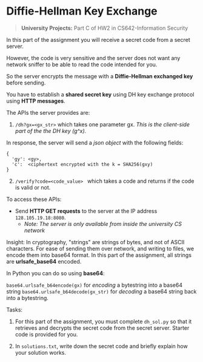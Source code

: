 # Diffie-Hellman Key Exchange
> **University Projects:** Part C of HW2 in CS642-Information Security

In this part of the assignment you will receive a secret code from a secret server.

However, the code is very sensitive and the server does not want any network sniffer to be able to read the code intended for you.

So the server encrypts the message with a **Diffie-Hellman exchanged key** before sending. 

You have to establish a **shared secret key** using DH key exchange protocol using **HTTP messages**.

The APIs the server provides are:

1. `/dh?gx=<gx_str>` which takes one parameter gx. *This is the client-side part of the the DH key (g^x).*

In response, the server will send a *json object* with the following fields:
```
{
  'gy': <gy>,
  'c':  <ciphertext encrypted with the k = SHA256(gxy)
}
```
2. `/verify?code=<code_value> ` which takes a code and returns if the code is valid or not.

To access these APIs:

- Send **HTTP GET requests** to the server at the IP address `128.105.19.18:8080`. 
  - *Note: The server is only available from inside the university CS network*

Insight: In cryptography, "strings" are strings of bytes, and not of ASCII characters. 
For ease of sending them over network, and writing to files, we encode them into base64 format.
In this part of the assignment, all strings are **urlsafe_base64** encoded. 

In Python you can do so using **base64**:

`base64.urlsafe_b64encode(gx)` for *encoding* a bytestring into a base64 string
`base64.urlsafe_b64decode(gx_str)` for *decoding* a base64 string back into a bytestring.

Tasks:

1. For this part of the assignment, you must complete `dh_sol.py` so that it retrieves and decrypts the secret code from the secret server. Starter code is provided for you.

2. In `solutions.txt`, write down the secret code and briefly explain how your solution works.

